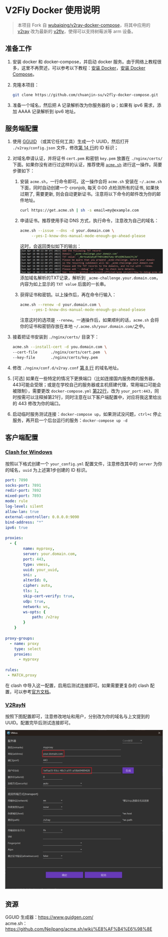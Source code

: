 # V2Fly Docker 使用说明

> 本项目 Fork 自 [wubaiqing/v2ray-docker-compose](https://github.com/wubaiqing/v2ray-docker-compose)，将其中应用的 [v2ray](https://hub.docker.com/r/v2ray/official/) 改为最新的 [v2fly](https://hub.docker.com/r/v2fly/v2fly-core)，使得可以支持树莓派等 arm 设备。

## 准备工作

1. 安装 docker 和 docker-compose，并启动 docker 服务。由于网络上教程很多，这里不再赘述，可以参考以下教程：[安装 Docker](https://yeasy.gitbook.io/docker_practice/install)，[安装 Docker Compose](https://yeasy.gitbook.io/docker_practice/compose/install)。

1. 克隆本项目：
    ```bash
    git clone https://github.com/chuanjin-su/v2fly-docker-compose.git
    ```

1. 准备一个域名，然后把 A 记录解析改为你服务器的 ip；如果有 ipv6 需求，添加 AAAA 记录解析到 ipv6 地址。

## 服务端配置

1. 使用 [GGUID](https://www.guidgen.com/) （或其它任何工具）生成一个 UUID，然后打开 `./v2ray/config.json` 文件，修改[第 14 行](./v2ray/config.json#L14)的 ID 标识；

1. 对域名申请认证，并将证书 `cert.pem` 和密钥 `key.pem` 放置在 `./nginx/certs/` 下面。如果你没有进行过这样的认证，推荐使用 [`acme.sh`](https://github.com/Neilpang/acme.sh/wiki/%E8%AF%B4%E6%98%8E) 进行这一操作。简要步骤如下：

    1. 安装 `acme.sh`，一行命令即可。这一操作会将 `acme.sh` 安装在 `~/.acme.sh` 下面，同时自动创建一个 cronjob, 每天 0:00 点检测所有的证书, 如果快过期了, 需要更新, 则会自动更新证书。注意将以下命令的邮件改为你的邮件地址。
        ```bash
        curl https://get.acme.sh | sh -s email=my@example.com
        ```

    1. 申请证书。推荐使用手动 DNS 方式，执行命令，注意改为自己的域名：
        ```bash
        acme.sh --issue --dns -d your.domain.com \
             --yes-I-know-dns-manual-mode-enough-go-ahead-please
        ```
        这时，会返回类似如下的输出：
        ![](./images/acme.png)
        添加域名解析的TXT记录，解析到 `_acme-challenge.your.domain.com`，内容为如上显示的 `TXT value` 后面的一长串。

    1. 获得证书和密钥。以上操作后，再在命令行输入：
        ```bash
        acme.sh --renew -d your.domain.com \
             --yes-I-know-dns-manual-mode-enough-go-ahead-please
        ```
        注意这时的选项是 `--renew`。一通操作后，如果顺利的话，`acme.sh` 会将你的证书和密钥存放在本地 `~/.acme.sh/your.domain.com/`之中。

1. 接着把证书安装到 `./nginx/certs/` 目录下：
    ```bash
    acme.sh --install-cert -d you.domain.com \
    --cert-file      ./nginx/certs/cert.pem  \
    --key-file       ./nginx/certs/key.pem
    ```

1. 修改 `./nginx/conf.d/v2ray.conf` [第 8 行](./nginx/conf.d/v2ray.conf#L8) 的域名地址。

1. [可选] 如果在一些特定的情况下更换端口（比如连接国内服务商的服务器，443可能会受限；或是在学校自己的服务器或主机搭建代理，常用端口可能会被限制），需要更改 `docker-compose.yml` [第22行](./docker-compose.yml#L22)，改为 `your_port:443`，同时按需可以注释掉第21行，同时注意在以下客户端配置中，对应将我这里给出的 443 修改为你的端口。

1. 启动临时服务测试连接：`docker-compose up`，如果测试没问题，`ctrl+c` 停止服务，再开启一个后台运行的服务：`docker-compose up -d`

## 客户端配置

### [Clash for Windows](https://github.com/Fndroid/clash_for_windows_pkg/releases)

按照以下格式创建一个 `your_config.yml` 配置文件，注意修改其中的 `server` 为你的域名，`uuid` 为上述第1步创建的 ID 标识。
```yml
port: 7890
socks-port: 7891
redir-port: 7892
mixed-port: 7893
mode: rule
log-level: silent
allow-lan: true
external-controller: 0.0.0.0:9090
bind-address: "*"
ipv6: true

proxies:
  - {
        name: myproxy,
        server: your.domain.com,
        port: 443,
        type: vmess,
        uuid: your_uuid,
        sni: ,
        alterId: 0,
        cipher: auto,
        tls: 1,
        skip-cert-verify: true,
        udp: true,
        network: ws,
        ws-opts: {
            path: /v2ray
        }
    }

proxy-groups:
  - name: proxy
    type: select
    proxies:
      - myproxy

rules:
 - MATCH,proxy
```
在 clash 中导入这一配置，启用后测试连接即可。如果需要更复杂的 clash 配置，可以参考[官方文档](https://github.com/Dreamacro/clash/wiki/configuration)。

### [V2RayN](https://github.com/2dust/v2rayN/releases)

按照下图配置即可，注意修改地址和用户，分别改为你的域名与上文提到的 UUID。配置完毕后测试连接即可。

![](./images/v2rayN.png)

## 资源

GGUID 生成器：https://www.guidgen.com/   
acme.sh：https://github.com/Neilpang/acme.sh/wiki/%E8%AF%B4%E6%98%8E